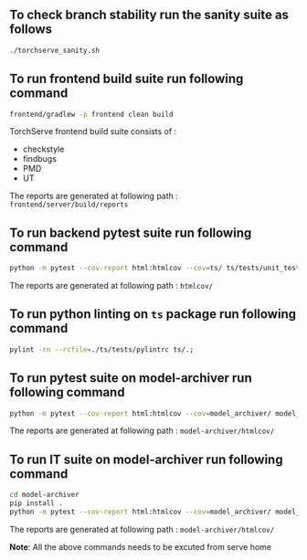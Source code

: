 ## To check branch stability run the sanity suite as follows

```bash
./torchserve_sanity.sh
```

## To run frontend build suite run following command

```bash
frontend/gradlew -p frontend clean build
```

TorchServe frontend build suite consists of :

  * checkstyle
  * findbugs
  * PMD
  * UT
  
The reports are generated at following path : `frontend/server/build/reports`

## To run backend pytest suite run following command

```bash
python -m pytest --cov-report html:htmlcov --cov=ts/ ts/tests/unit_tests/
```

The reports are generated at following path : `htmlcov/`

## To run python linting on `ts` package run following command

```bash
pylint -rn --rcfile=./ts/tests/pylintrc ts/.;
```

## To run pytest suite on model-archiver run following command

```bash
python -m pytest --cov-report html:htmlcov --cov=model_archiver/ model_archiver/tests/unit_tests/
```

The reports are generated at following path : `model-archiver/htmlcov/`

## To run IT suite on model-archiver run following command

```bash
cd model-archiver
pip install .
python -m pytest --cov-report html:htmlcov --cov=model_archiver/ model_archiver/tests/integ_tests/
```

The reports are generated at following path : `model-archiver/htmlcov/`

**Note**: All the above commands needs to be excuted from serve home